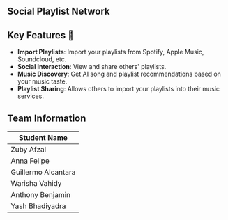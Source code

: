 ## Social Playlist Network

## Key Features 🌟

- **Import Playlists**: Import your playlists from Spotify, Apple Music, Soundcloud, etc.
- **Social Interaction**: View and share others' playlists.
- **Music Discovery**: Get AI song and playlist recommendations based on your music taste.
- **Playlist Sharing**: Allows others to import your playlists into their music services.


## Team Information  
| Student Name       | 
|--------------------|
| Zuby Afzal         |       
| Anna Felipe        |
| Guillermo Alcantara|
| Warisha Vahidy     |
| Anthony Benjamin   |
| Yash Bhadiyadra    |
